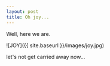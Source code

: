 ```yaml
---
layout: post
title: Oh joy...
---
```


Well, here we are.

![JOY]({{ site.baseurl }}/images/joy.jpg)

let's not get carried away now...
